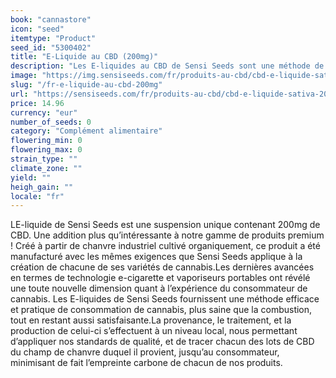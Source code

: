 ```yaml
---
book: "cannastore"
icon: "seed"
itemtype: "Product"
seed_id: "5300402"
title: "E-Liquide au CBD (200mg)"
description: "Les E-liquides au CBD de Sensi Seeds sont une méthode de consommation saine, aussi satisfaisante que la combustion. Essayez-les dès maintenant !"
image: "https://img.sensiseeds.com/fr/produits-au-cbd/cbd-e-liquide-sativa-200mg-image.png"
slug: "/fr-e-liquide-au-cbd-200mg"
url: "https://sensiseeds.com/fr/produits-au-cbd/cbd-e-liquide-sativa-200mg?a_aid=cannastore"
price: 14.96
currency: "eur"
number_of_seeds: 0
category: "Complément alimentaire"
flowering_min: 0
flowering_max: 0
strain_type: ""
climate_zone: ""
yield: ""
heigh_gain: ""
locale: "fr"
---
```

LE-liquide de Sensi Seeds est une suspension unique contenant 200mg de CBD. Une addition plus qu’intéressante à notre gamme de produits premium ! Créé à partir de chanvre industriel cultivé organiquement, ce produit a été manufacturé avec les mêmes exigences que Sensi Seeds applique à la création de chacune de ses variétés de cannabis.Les dernières avancées en termes de technologie e-cigarette et vaporiseurs portables ont révélé une toute nouvelle dimension quant à l’expérience du consommateur de cannabis. Les E-liquides de Sensi Seeds fournissent une méthode efficace et pratique de consommation de cannabis, plus saine que la combustion, tout en restant aussi satisfaisante.La provenance, le traitement, et la production de celui-ci s’effectuent à un niveau local, nous permettant d’appliquer nos standards de qualité, et de tracer chacun des lots de CBD du champ de chanvre duquel il provient, jusqu’au consommateur, minimisant de fait l’empreinte carbone de chacun de nos produits.
